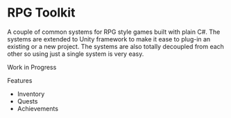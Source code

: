 ﻿# RPG Toolkit

A couple of common systems for RPG style games built with plain C#. 
The systems are extended to Unity framework to make it ease to plug-in an existing or a new project.
The systems are also totally decoupled from each other so using just a single system is very easy.

Work in Progress

Features
- Inventory
- Quests
- Achievements
